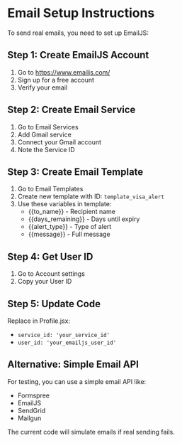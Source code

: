 # Email Setup Instructions

To send real emails, you need to set up EmailJS:

## Step 1: Create EmailJS Account
1. Go to https://www.emailjs.com/
2. Sign up for a free account
3. Verify your email

## Step 2: Create Email Service
1. Go to Email Services
2. Add Gmail service
3. Connect your Gmail account
4. Note the Service ID

## Step 3: Create Email Template
1. Go to Email Templates
2. Create new template with ID: `template_visa_alert`
3. Use these variables in template:
   - {{to_name}} - Recipient name
   - {{days_remaining}} - Days until expiry
   - {{alert_type}} - Type of alert
   - {{message}} - Full message

## Step 4: Get User ID
1. Go to Account settings
2. Copy your User ID

## Step 5: Update Code
Replace in Profile.jsx:
- `service_id: 'your_service_id'`
- `user_id: 'your_emailjs_user_id'`

## Alternative: Simple Email API
For testing, you can use a simple email API like:
- Formspree
- EmailJS
- SendGrid
- Mailgun

The current code will simulate emails if real sending fails.